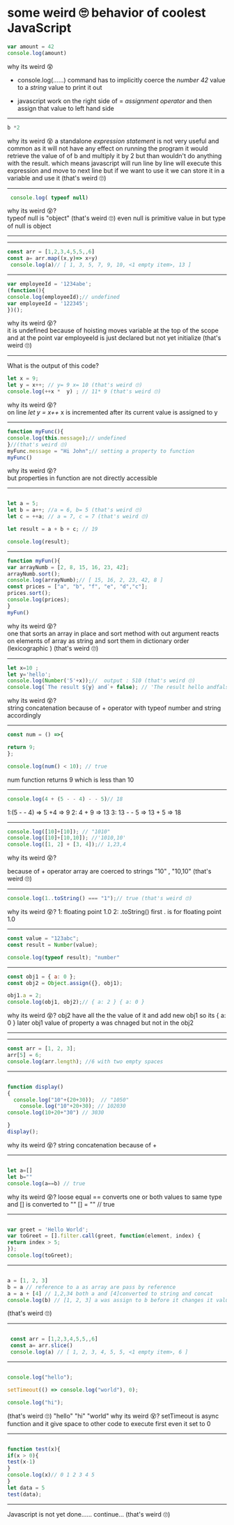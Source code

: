 # some weird 🙄 behavior of coolest JavaScript

```js
var amount = 42
console.log(amount)
```
why its weird 😵

- console.log(......) command has to implicitly coerce the *number 42* value to a *string* value to print it out

- javascript work on the right side of = *assignment operator* and then assign that value to left hand side

***

``` js
b *2
```
why its weird 😵
a standalone *expression statement* is not very useful and common as it will not have any effect on running the program it would retrieve the value of of b and multiply it by 2 but than wouldn't do anything with the result. which means javascript will run line by line will execute this expression and move to next line but if we want to use it we can store it in a variable and use it (that's weird 🙄)
***

```js
 console.log( typeof null) 
 ```
why its weird 😵?  
typeof null is "object" (that's weird 🙄)
even null is primitive value in but type of null is object
***

***

```js
const arr = [1,2,3,4,5,5,,6]
const a= arr.map((x,y)=> x+y)
 console.log(a)// [ 1, 3, 5, 7, 9, 10, <1 empty item>, 13 ]
```

***

```js
var employeeId = '1234abe';
(function(){
console.log(employeeId);// undefined 
var employeeId = '122345';
})();
```
why its weird 😵?  
it is undefined because of hoisting  moves  variable at the top of the scope and at the point var employeeId is just declared but not yet initialize (that's weird 🙄)

***
What is the output of this code?

```js
let x = 9;
let y = x++; // y= 9 x= 10 (that's weird 🙄)
console.log(++x *  y) ; // 11* 9 (that's weird 🙄)
```
why its weird 😵?  
on line *let y = x++* x is incremented after its current value is assigned to y
<!-- increment on the right side of assignment operator = value of x increase by 1 but 1 and than its assign to y so the value of x is 10 and y = 9  -->

***

```js
function myFunc(){
console.log(this.message);// undefined
}//(that's weird 🙄)
myFunc.message = "Hi John";// setting a property to function 
myFunc()
```
why its weird 😵?  
but properties in function are not directly accessible
***

```js

let a = 5;
let b = a++; //a = 6, b= 5 (that's weird 🙄)
let c = ++a; // a = 7, c = 7 (that's weird 🙄)

let result = a + b + c; // 19

console.log(result);
```

***

```js
function myFun(){
var arrayNumb = [2, 8, 15, 16, 23, 42];
arrayNumb.sort();
console.log(arrayNumb);// [ 15, 16, 2, 23, 42, 8 ] 
const prices = ["a", "b", "f", "e", "d","c"];
prices.sort();
console.log(prices);
}
myFun()
```
why its weird 😵?  
one that sorts an array in place and sort method with out argument  reacts on elements of array  as string and sort them in dictionary order (lexicographic ) (that's weird 🙄)
***

```js
let x=10 ; 
let y='hello';
console.log(Number('5'+x));//  output : 510 (that's weird 🙄)
console.log(`The result ${y} and`+ false); // 'The result hello andfalse'
```
why its weird 😵?  
  string concatenation because of + operator with typeof number and string accordingly

***

```js  
const num = () =>{

return 9;
};

console.log(num() < 10); // true
```

num function returns 9 which is less than 10
***

```js
console.log(4 + (5 - - 4) - - 5)// 18
```

1:(5 - - 4) => 5 +4 => 9
2: 4 + 9 => 13
3: 13 - - 5 => 13 + 5 => 18
***

```js
console.log([10]+[10]); // "1010"
console.log([10]+[10,10]); //'1010,10'
console.log([1, 2] + [3, 4]);// 1,23,4 

```
why its weird 😵?

because of + operator array are coerced to strings "10" , "10,10" (that's weird 🙄)
***

```js
console.log(1..toString() === "1");// true (that's weird 🙄)
```
why its weird 😵?
1: floating point 1.0
2: .toString()
first . is for floating point 1.0
***

```js
const value = "123abc";
const result = Number(value);

console.log(typeof result); "number" 
```

***

```js
const obj1 = { a: 0 };
const obj2 = Object.assign({}, obj1);

obj1.a = 2;
console.log(obj1, obj2);// { a: 2 } { a: 0 }
```
why its weird 😵?
obj2 have all the the value of it and add new obj1 so its { a: 0 }
later obj1 value of property a was chnaged but not in the obj2  
***

***

```js
const arr = [1, 2, 3];
arr[5] = 6;
console.log(arr.length); //6 with two empty spaces
```

***

```js

function display()  
{  
  console.log("10"+(20+30));  // "1050"
    console.log("10"+20+30); // 102030
console.log(10+20+"30") // 3030

}  
display();  
```
why its weird 😵?
 string concatenation because of +
***

```js

let a=[]
let b=""
console.log(a==b) // true
```
why its weird 😵?
loose equal  == converts  one or both values to same type and [] is converted to ""
[] = "" // true
***

```js

var greet = 'Hello World';
var toGreet = [].filter.call(greet, function(element, index) {
return index > 5;
});
console.log(toGreet);
```

***

```js

a = [1, 2, 3]
b = a // reference to a as array are pass by reference
a = a + [4] // 1,2,34 both a and [4]converted to string and concat
console.log(b) // [1, 2, 3] a was assign to b before it changes it values on a = a + [4]
```
(that's weird 🙄)
***
```js

 const arr = [1,2,3,4,5,5,,6]
 const a= arr.slice()
 console.log(a) // [ 1, 2, 3, 4, 5, 5, <1 empty item>, 6 ]
```

***
```js

console.log("hello");

setTimeout(() => console.log("world"), 0);

console.log("hi");
```
(that's weird 🙄)
"hello"
"hi"
"world"
why its weird 😵?
setTimeout is async function and it give space to other code to execute first even  it set to 0

***
```js

function test(x){
if(x > 0){
test(x-1)
}
console.log(x)// 0 1 2 3 4 5
}
let data = 5
test(data);
```
***


Javascript is not yet done...... continue... (that's weird 🙄)

